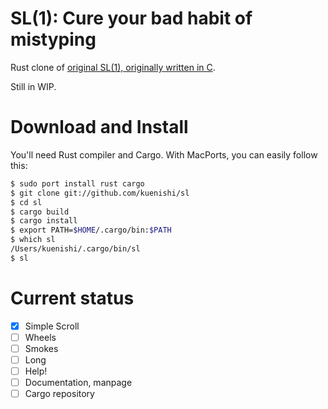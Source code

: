 # SL(1): Cure your bad habit of mistyping

Rust clone of [original SL(1), originally written in C](https://github.com/mtoyoda/sl).

Still in WIP.

# Download and Install

You'll need Rust compiler and Cargo. With MacPorts, you can easily follow this:

```sh
$ sudo port install rust cargo
$ git clone git://github.com/kuenishi/sl
$ cd sl
$ cargo build
$ cargo install
$ export PATH=$HOME/.cargo/bin:$PATH
$ which sl
/Users/kuenishi/.cargo/bin/sl
$ sl
```

# Current status

- [x] Simple Scroll
- [ ] Wheels
- [ ] Smokes
- [ ] Long
- [ ] Help!
- [ ] Documentation, manpage
- [ ] Cargo repository
